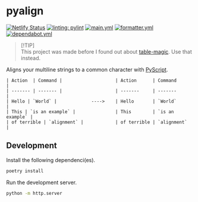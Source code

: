 # pyalign

[![Netlify Status](https://api.netlify.com/api/v1/badges/26ab67b9-6305-4776-829c-977042ec9d96/deploy-status)](https://app.netlify.com/sites/pyalign/deploys)
[![linting: pylint](https://img.shields.io/badge/linting-pylint-yellowgreen)](https://github.com/PyCQA/pylint)
[![main.yml](https://github.com/winstxnhdw/pyalign/actions/workflows/main.yml/badge.svg)](https://github.com/winstxnhdw/pyalign/actions/workflows/main.yml)
[![formatter.yml](https://github.com/winstxnhdw/pyalign/actions/workflows/formatter.yml/badge.svg)](https://github.com/winstxnhdw/pyalign/actions/workflows/formatter.yml)
[![dependabot.yml](https://github.com/winstxnhdw/pyalign/actions/workflows/dependabot.yml/badge.svg)](https://github.com/winstxnhdw/pyalign/actions/workflows/dependabot.yml)

> [!TIP]\
> This project was made before I found out about [table-magic](https://stevecat.net/table-magic/). Use that instead.

Aligns your multiline strings to a common character with [PyScript](https://pyscript.net/).

```text
| Action  | Command |                    | Action      | Command         |
| ------- | ------- |                    | -------     | -------         |
| Hello | `World` |             ---->    | Hello       | `World`         |
| This | `is an example` |               | This        | `is an example` |
| of terrible | `alignment` |            | of terrible | `alignment`     |
```

## Development

Install the following dependenci(es).

```bash
poetry install
```

Run the development server.

```bash
python -m http.server
```
